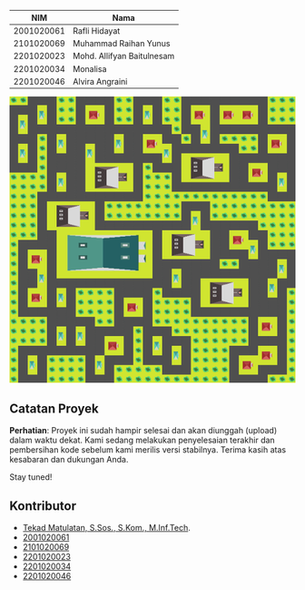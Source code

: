 | NIM          | Nama                    |
|--------------|-------------------------|
| 2001020061   | Rafli Hidayat           |
| 2101020069   | Muhammad Raihan Yunus   |
| 2201020023   | Mohd. Allifyan Baitulnesam |
| 2201020034   | Monalisa                |
| 2201020046   | Alvira Angraini         |

![Logo](result.png)

## Catatan Proyek

**Perhatian**: Proyek ini sudah hampir selesai dan akan diunggah (upload) dalam waktu dekat. Kami sedang melakukan penyelesaian terakhir dan pembersihan kode sebelum kami merilis versi stabilnya. Terima kasih atas kesabaran dan dukungan Anda.

Stay tuned!

## Kontributor
- [Tekad Matulatan, S.Sos., S.Kom., M.Inf.Tech](https://github.com/Matulatan-Tekad).
- [2001020061](https://github.com/2001020061)
- [2101020069](https://github.com/2101020069)
- [2201020023](https://github.com/2201020023)
- [2201020034](https://github.com/2201020034)
- [2201020046](https://github.com/2201020046)
